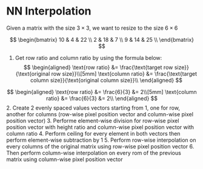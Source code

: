# NN Interpolation
Given a matrix with the size $3 \times 3$, we want to resize to the size $6 \times 6$

$$
\begin{bmatrix}
    10 & 4 & 22 \\
    2 & 18 & 7 \\
    9 & 14 & 25 \\
\end{bmatrix}
$$

1. Get row ratio and column ratio by using the formula below:
$$
\begin{aligned}
    \text{row ratio} &= \frac{\text{target row size}}{\text{original row size}}\\[5mm]
    \text{column ratio} &= \frac{\text{target column size}}{\text{original column size}}\\
\end{aligned}
$$

$$
\begin{aligned}
    \text{row ratio} &= \frac{6}{3} &= 2\\[5mm]
    \text{column ratio} &= \frac{6}{3} &= 2\\
\end{aligned}
$$
2. Create 2 evenly spaced values vectors starting from 1, one for row, another for columns (row-wise pixel position vector and column-wise pixel position vector)
3. Performe element-wise division for row-wise pixel position vector with height ratio and column-wise pixel position vector with column ratio
4. Perform ceiling for every element in both vectors then perform element-wise subtraction by 1
5. Perform row-wise interpolation on every columns of the original matrix using row-wise pixel position vector
6. Then perform column-wise interpolation on every rom of the previous matrix using column-wise pixel position vector